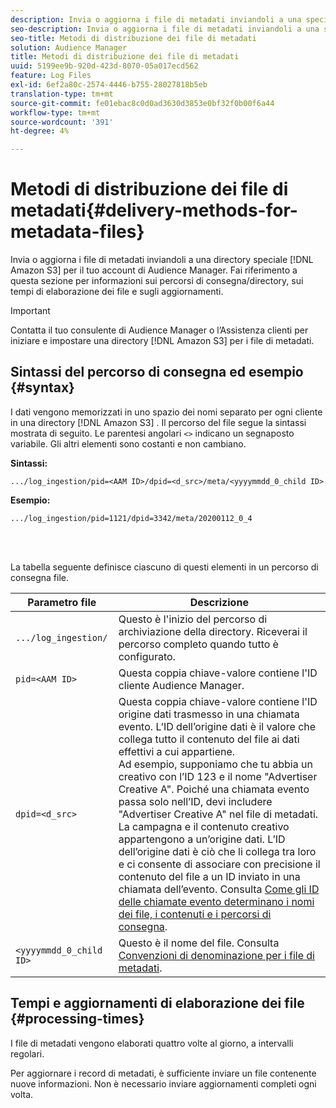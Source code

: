 ```yaml
---
description: Invia o aggiorna i file di metadati inviandoli a una speciale directory Amazon S3 per il tuo account di Audience Manager. Fai riferimento a questa sezione per informazioni sui percorsi di consegna/directory, sui tempi di elaborazione dei file e sugli aggiornamenti.
seo-description: Invia o aggiorna i file di metadati inviandoli a una speciale directory Amazon S3 per il tuo account di Audience Manager. Fai riferimento a questa sezione per informazioni sui percorsi di consegna/directory, sui tempi di elaborazione dei file e sugli aggiornamenti.
seo-title: Metodi di distribuzione dei file di metadati
solution: Audience Manager
title: Metodi di distribuzione dei file di metadati
uuid: 5199ee9b-920d-423d-8070-05a017ecd562
feature: Log Files
exl-id: 6ef2a80c-2574-4446-b755-28027818b5eb
translation-type: tm+mt
source-git-commit: fe01ebac8c0d0ad3630d3853e0bf32f0b00f6a44
workflow-type: tm+mt
source-wordcount: '391'
ht-degree: 4%

---
```


# Metodi di distribuzione dei file di metadati{#delivery-methods-for-metadata-files}

Invia o aggiorna i file di metadati inviandoli a una directory speciale [!DNL Amazon S3] per il tuo account di Audience Manager. Fai riferimento a questa sezione per informazioni sui percorsi di consegna/directory, sui tempi di elaborazione dei file e sugli aggiornamenti.

>[!IMPORTANT]
>
> Contatta il tuo consulente di Audience Manager o l’Assistenza clienti per iniziare e impostare una directory [!DNL Amazon S3] per i file di metadati.

## Sintassi del percorso di consegna ed esempio {#syntax}

I dati vengono memorizzati in uno spazio dei nomi separato per ogni cliente in una directory [!DNL Amazon S3] . Il percorso del file segue la sintassi mostrata di seguito. Le parentesi angolari `<>` indicano un segnaposto variabile. Gli altri elementi sono costanti e non cambiano.

**Sintassi:**

```
.../log_ingestion/pid=<AAM ID>/dpid=<d_src>/meta/<yyyymmdd_0_child ID>
```

**Esempio:**

```
.../log_ingestion/pid=1121/dpid=3342/meta/20200112_0_4
```

<br> 

La tabella seguente definisce ciascuno di questi elementi in un percorso di consegna file.


| Parametro file | Descrizione |
---------|----------|
| `.../log_ingestion/` | Questo è l&#39;inizio del percorso di archiviazione della directory. Riceverai il percorso completo quando tutto è configurato. |
| `pid=<AAM ID>` | Questa coppia chiave-valore contiene l&#39;ID cliente Audience Manager. |
| `dpid=<d_src>` | Questa coppia chiave-valore contiene l&#39;ID origine dati trasmesso in una chiamata evento. L’ID dell’origine dati è il valore che collega tutto il contenuto del file ai dati effettivi a cui appartiene. </br> Ad esempio, supponiamo che tu abbia un creativo con l’ID 123 e il nome &quot;Advertiser Creative A&quot;. Poiché una chiamata evento passa solo nell’ID, devi includere &quot;Advertiser Creative A&quot; nel file di metadati. La campagna e il contenuto creativo appartengono a un’origine dati. L’ID dell’origine dati è ciò che li collega tra loro e ci consente di associare con precisione il contenuto del file a un ID inviato in una chiamata dell’evento. Consulta [Come gli ID delle chiamate evento determinano i nomi dei file, i contenuti e i percorsi di consegna](/help/using/reporting/audience-optimization-reports/metadata-files-intro/metadata-file-overview.md#how-ids-shape-file-names). |
| `<yyyymmdd_0_child ID>` | Questo è il nome del file. Consulta [Convenzioni di denominazione per i file di metadati](/help/using/reporting/audience-optimization-reports/metadata-files-intro/metadata-file-names.md). |

## Tempi e aggiornamenti di elaborazione dei file {#processing-times}

I file di metadati vengono elaborati quattro volte al giorno, a intervalli regolari.

Per aggiornare i record di metadati, è sufficiente inviare un file contenente nuove informazioni. Non è necessario inviare aggiornamenti completi ogni volta.
